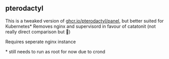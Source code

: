 ## pterodactyl

This is a tweaked version of [ghcr.io/pterodactyl/panel](ghcr.io/pterodactyl/panel), but better suited for Kubernetes\*
Removes nginx and supervisord in favour of catatonit (not really direct comparison but 🤷)

Requires seperate nginx instance

\* still needs to run as root for now due to crond